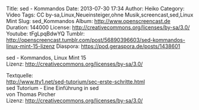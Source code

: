 Title: sed - Kommandos
Date: 2013-07-30 17:34
Author: Heiko
Category: Video
Tags: CC by-sa,Linux,Neueinsteiger,ohne Musik,screencast,sed,Linux Mint
Slug: sed_Kommandos
Album: http://www.openscreencast.de
Duration: 144000
License: http://creativecommons.org/licenses/by-sa/3.0/
Youtube: tFgLpqBdwYQ
Tumblr: http://openscreencast.tumblr.com/post/56890396603/sed-kommandos-linux-mint-15-lizenz
Diaspora: https://pod.geraspora.de/posts/1438601

sed - Kommandos, Linux Mint 15  
Lizenz: <http://creativecommons.org/licenses/by-sa/3.0/>  
  
Textquelle:  
<http://www.tty1.net/sed-tutorium/sec-erste-schritte.html>  
sed Tutorium - Eine Einführung in sed  
von Thomas Pircher  
Lizenz: <http://creativecommons.org/licenses/by-sa/3.0/>

